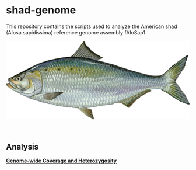 # shad-genome

This repository contains the scripts used to analyze the American shad (Alosa sapidissima) reference genome assembly fAloSap1.
<br>

![](images/American-Shad-Duane-Raver.jpg)  

<br>  

## Analysis  

[**Genome-wide Coverage and Heterozygosity**](https://github.com/therkildsen-lab/shad-genome/blob/main/markdowns/coverage_heterozgosity.md)